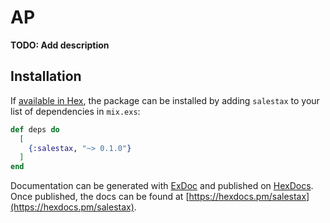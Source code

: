 # AP

**TODO: Add description**

## Installation

If [available in Hex](https://hex.pm/docs/publish), the package can be installed
by adding `salestax` to your list of dependencies in `mix.exs`:

```elixir
def deps do
  [
    {:salestax, "~> 0.1.0"}
  ]
end
```

Documentation can be generated with [ExDoc](https://github.com/elixir-lang/ex_doc)
and published on [HexDocs](https://hexdocs.pm). Once published, the docs can
be found at [https://hexdocs.pm/salestax](https://hexdocs.pm/salestax).

